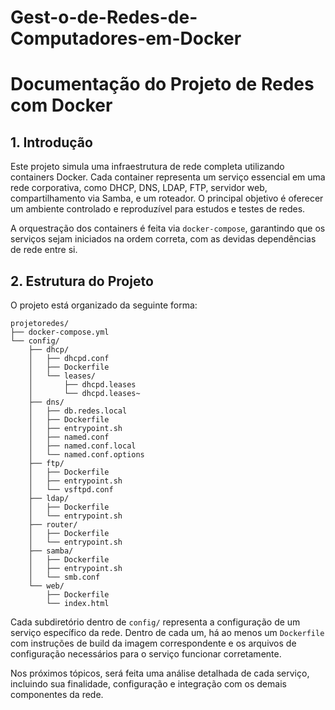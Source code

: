 # Gest-o-de-Redes-de-Computadores-em-Docker

# Documentação do Projeto de Redes com Docker

## 1. Introdução

Este projeto simula uma infraestrutura de rede completa utilizando containers Docker. Cada container representa um serviço essencial em uma rede corporativa, como DHCP, DNS, LDAP, FTP, servidor web, compartilhamento via Samba, e um roteador. O principal objetivo é oferecer um ambiente controlado e reproduzível para estudos e testes de redes.

A orquestração dos containers é feita via `docker-compose`, garantindo que os serviços sejam iniciados na ordem correta, com as devidas dependências de rede entre si.

## 2. Estrutura do Projeto

O projeto está organizado da seguinte forma:

```
projetoredes/
├── docker-compose.yml
└── config/
    ├── dhcp/
    │   ├── dhcpd.conf
    │   ├── Dockerfile
    │   └── leases/
    │       ├── dhcpd.leases
    │       └── dhcpd.leases~
    ├── dns/
    │   ├── db.redes.local
    │   ├── Dockerfile
    │   ├── entrypoint.sh
    │   ├── named.conf
    │   ├── named.conf.local
    │   └── named.conf.options
    ├── ftp/
    │   ├── Dockerfile
    │   ├── entrypoint.sh
    │   └── vsftpd.conf
    ├── ldap/
    │   ├── Dockerfile
    │   └── entrypoint.sh
    ├── router/
    │   ├── Dockerfile
    │   └── entrypoint.sh
    ├── samba/
    │   ├── Dockerfile
    │   ├── entrypoint.sh
    │   └── smb.conf
    └── web/
        ├── Dockerfile
        └── index.html
```

Cada subdiretório dentro de `config/` representa a configuração de um serviço específico da rede. Dentro de cada um, há ao menos um `Dockerfile` com instruções de build da imagem correspondente e os arquivos de configuração necessários para o serviço funcionar corretamente.

Nos próximos tópicos, será feita uma análise detalhada de cada serviço, incluindo sua finalidade, configuração e integração com os demais componentes da rede.
